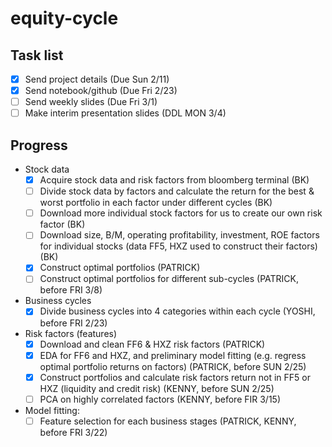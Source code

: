 # equity-cycle

## Task list

- [x] Send project details (Due Sun 2/11)
- [x] Send notebook/github (Due Fri 2/23)
- [ ] Send weekly slides (Due Fri 3/1)
- [ ] Make interim presentation slides (DDL MON 3/4)

## Progress

- Stock data
  - [x] Acquire stock data and risk factors from bloomberg terminal (BK)
  - [ ] Divide stock data by factors and calculate the return for the best & worst portfolio in each factor under different cycles (BK)
  - [ ] Download more individual stock factors for us to create our own risk factor (BK)
  - [ ] Download size, B/M, operating profitability, investment, ROE factors for individual stocks (data FF5, HXZ used to construct their factors) (BK)
  - [x] Construct optimal portfolios (PATRICK)
  - [ ] Construct optimal portfolios for different sub-cycles (PATRICK, before FRI 3/8)
 
- Business cycles
  - [x] Divide business cycles into 4 categories within each cycle (YOSHI, before FRI 2/23)

- Risk factors (features)
  - [x] Download and clean FF6 & HXZ risk factors (PATRICK) 
  - [x] EDA for FF6 and HXZ, and preliminary model fitting (e.g. regress optimal portfolio returns on factors) (PATRICK, before SUN 2/25) 
  - [x] Construct portfolios and calculate risk factors return not in FF5 or HXZ (liquidity and credit risk)  (KENNY, before SUN 2/25)
  - [ ] PCA on highly correlated factors (KENNY, before FIR 3/15)
    
- Model fitting:
  - [ ] Feature selection for each business stages (PATRICK, KENNY, before FRI 3/22)
